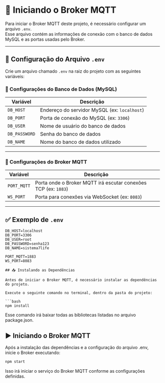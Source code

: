 # 🚀 Iniciando o Broker MQTT

Para iniciar o Broker MQTT deste projeto, é necessário configurar um arquivo `.env`.  
Esse arquivo contém as informações de conexão com o banco de dados MySQL e as portas usadas pelo Broker.

---

## 📄 Configuração do Arquivo `.env`

Crie um arquivo chamado `.env` na raiz do projeto com as seguintes variáveis:

### 🔗 Configurações do Banco de Dados (MySQL)

| Variável       | Descrição                             |
|----------------|---------------------------------------|
| `DB_HOST`      | Endereço do servidor MySQL (ex: `localhost`) |
| `DB_PORT`      | Porta de conexão do MySQL (ex: `3306`) |
| `DB_USER`      | Nome de usuário do banco de dados     |
| `DB_PASSWORD`  | Senha do banco de dados               |
| `DB_NAME`      | Nome do banco de dados utilizado      |

---

### 📡 Configurações do Broker MQTT

| Variável      | Descrição                              |
|---------------|----------------------------------------|
| `PORT_MQTT`   | Porta onde o Broker MQTT irá escutar conexões TCP (ex: `1883`) |
| `WS_PORT`     | Porta para conexões via WebSocket (ex: `8083`) |

---

## ✅ Exemplo de `.env`

```env
DB_HOST=localhost
DB_PORT=3306
DB_USER=root
DB_PASSWORD=senha123
DB_NAME=sistema7life

PORT_MQTT=1883
WS_PORT=8083

## 📥 Instalando as Dependências

Antes de iniciar o Broker MQTT, é necessário instalar as dependências do projeto.

Execute o seguinte comando no terminal, dentro da pasta do projeto:

```bash
npm install
```

Esse comando irá baixar todas as bibliotecas listadas no arquivo package.json.

## ▶️ Iniciando o Broker MQTT

Após a instalação das dependências e a configuração do arquivo .env, inicie o Broker executando:

```bash
npm start
```

Isso irá iniciar o serviço do Broker MQTT conforme as configurações definidas.

